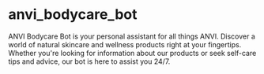 # anvi_bodycare_bot
ANVI Bodycare Bot is your personal assistant for all things ANVI. Discover a world of natural skincare and wellness products right at your fingertips. Whether you're looking for information about our products or seek self-care tips and advice, our bot is here to assist you 24/7.
